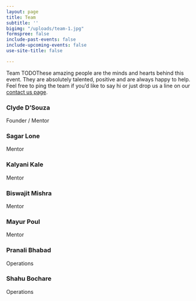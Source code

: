 ```yaml
---
layout: page
title: Team
subtitle: ''
bigimg: "/uploads/team-1.jpg"
formspree: false
include-past-events: false
include-upcoming-events: false
use-site-title: false

---
```

Team TODOThese amazing people are the minds and hearts behind this event. They are absolutely talented, positive and are always happy to help. Feel free to ping the team if you’d like to say hi or just drop us a line on our [contact us page](http://lightandsparknpo-web-prod.azurewebsites.net/contact/).

### Clyde D’Souza

Founder / Mentor

### Sagar Lone

Mentor

### Kalyani Kale

Mentor

### Biswajit Mishra

Mentor

### Mayur Poul

Mentor

### Pranali Bhabad

Operations

### Shahu Bochare

Operations